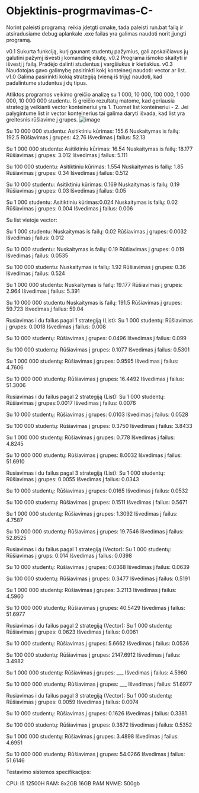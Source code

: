 # Objektinis-progrmavimas-C-
Norint paleisti programą: reikia įdetgti cmake, tada paleisti run.bat failą ir atsiradusiame debug aplankale .exe failas yra galimas naudoti norit įjungti programą.

v0.1 Sukurta funkciją, kurį gaunant studentų pažymius, gali apskaičiavus jų galutini pažymį išvesti į komandinę eilutę.
v0.2 Programa išmoko skaityti ir išvestį į failą. Pradėjo dalinti studentus į vargšiukus ir kietiakius.
v0.3 Naudotojas gavo galimybę pasirinkti kokį konteinerį naudoti: vector ar list.
v1.0 Galima pasirinkti kokią strategiją (vieną iš trijų) naudoti, kad padalintume studentus į dų tipus.


Atliktos programos veikimo greičio analizę su 1 000, 10 000, 100 000, 1 000 000, 10 000 000 studentu.
Iš greičio rezultatų matome, kad geriausia strategiją veikianti vector konteineriui yra 1.
Tuomet list konteineriui - 2.
Jei palygintume list ir vector konteinerius tai galima daryti išvada, kad  list yra greitesnis rūšiavime į grupes.
![image](https://github.com/user-attachments/assets/2cea66a4-53ac-4798-a12e-001de0c68034)


Su 10 000 000 studentu:
Asitiktiniu kūrimas: 155.6
Nuskaitymas is failų: 192.5
Rūšiavimas į grupes: 42.76
Išvedimas į failus: 52.13

Su 1 000 000 studentu:
Asitiktiniu kūrimas: 16.54
Nuskaitymas is failų: 18.177
Rūšiavimas į grupes: 3.012
Išvedimas į failus: 5.111

Su 100 000 studentu:
Asitiktiniu kūrimas: 1.554
Nuskaitymas is failų: 1.85
Rūšiavimas į grupes: 0.34
Išvedimas į failus: 0.512

Su 10 000 studentu:
Asitiktiniu kūrimas: 0.169
Nuskaitymas is failų: 0.19
Rūšiavimas į grupes: 0.03
Išvedimas į failus: 0.05

Su 1 000 studentu:
Asitiktiniu kūrimas:0.024
Nuskaitymas is failų: 0.02
Rūšiavimas į grupes: 0.004
Išvedimas į failus: 0.006



Su list vietoje vector:

Su 1 000 studentu:
Nuskaitymas is failų: 0.02
Rūšiavimas į grupes: 0.0032
Išvedimas į failus: 0.012

Su 10 000 studentu:
Nuskaitymas is failų: 0.19
Rūšiavimas į grupes: 0.019
Išvedimas į failus: 0.0535

Su 100 000 studentu:
Nuskaitymas is failų: 1.92
Rūšiavimas į grupes: 0.36
Išvedimas į failus: 0.524

Su 1 000 000 studentu:
Nuskaitymas is failų: 19.177
Rūšiavimas į grupes: 2.964
Išvedimas į failus: 5.391

Su 10 000 000 studentu
Nuskaitymas is failų: 191.5
Rūšiavimas į grupes: 59.723
Išvedimas į failus: 59.04



Rusiavimas i du failus pagal 1 strategiją (List):
Su 1 000 studentų:
Rūšiavimas į grupes: 0.0018
Išvedimas į failus: 0.008

Su 10 000 studentų:
Rūšiavimas į grupes: 0.0496
Išvedimas į failus: 0.099

Su 100 000 studentų:
Rūšiavimas į grupes: 0.1077
Išvedimas į failus: 0.5301

Su 1 000 000 studentų:
Rūšiavimas į grupes: 0.9595
Išvedimas į failus: 4.7606

Su 10 000 000 studentų:
Rūšiavimas į grupes: 16.4492
Išvedimas į failus: 51.3006



Rusiavimas i du failus pagal 2 strategiją (List):
Su 1 000 studentų:
Rūšiavimas į grupes:0.0017
Išvedimas į failus: 0.0076

Su 10 000 studentų:
Rūšiavimas į grupes: 0.0103
Išvedimas į failus: 0.0528

Su 100 000 studentų:
Rūšiavimas į grupes:  0.3750
Išvedimas į failus: 3.8433

Su 1 000 000 studentų:
Rūšiavimas į grupes: 0.778
Išvedimas į failus: 4.8245

Su 10 000 000 studentų:
Rūšiavimas į grupes: 8.0032
Išvedimas į failus: 51.6910


Rusiavimas i du failus pagal 3 strategiją (List):
Su 1 000 studentų:
Rūšiavimas į grupes: 0.0055
Išvedimas į failus: 0.0343


Su 10 000 studentų:
Rūšiavimas į grupes: 0.0165
Išvedimas į failus: 0.0532

Su 100 000 studentų:
Rūšiavimas į grupes: 0.1511
Išvedimas į failus: 0.5671

Su 1 000 000 studentų:
Rūšiavimas į grupes: 1.3092
Išvedimas į failus: 4.7587

Su 10 000 000 studentų:
Rūšiavimas į grupes: 19.7546
Išvedimas į failus: 52.8525

Rusiavimas i du failus pagal 1 strategiją (Vector):
Su 1 000 studentų:
Rūšiavimas į grups: 0.014
Išvedimas į failus: 0.0398


Su 10 000 studentų:
Rūšiavimas į grupes: 0.0368
Išvedimas į failus: 0.0639

Su 100 000 studentų:
Rūšiavimas į grupes: 0.3477
Išvedimas į failus: 0.5191

Su 1 000 000 studentų:
Rūšiavimas į grupes: 3.2113
Išvedimas į failus: 4.5960

Su 10 000 000 studentų:
Rūšiavimas į grupes: 40.5429
Išvedimas į failus: 51.6977


Rusiavimas i du failus pagal 2 strategiją (Vector):
Su 1 000 studentų:
Rūšiavimas į grupes: 0.0623
Išvedimas į failus: 0.0061


Su 10 000 studentų:
Rūšiavimas į grupes: 5.6662
Išvedimas į failus: 0.0536

Su 100 000 studentų:
Rūšiavimas į grupes: 2147.6912
Išvedimas į failus: 3.4982

Su 1 000 000 studentų:
Rūšiavimas į grupes: ___
Išvedimas į failus: 4.5960

Su 10 000 000 studentų:
Rūšiavimas į grupes: ___
Išvedimas į failus: 51.6977


Rusiavimas i du failus pagal 3 strategiją (Vector):
Su 1 000 studentų:
Rūšiavimas į grupes: 0.0059
Išvedimas į failus: 0.0074


Su 10 000 studentų:
Rūšiavimas į grupes: 0.1626
Išvedimas į failus: 0.3381

Su 100 000 studentų:
Rūšiavimas į grupes: 0.3872
Išvedimas į failus: 0.5352

Su 1 000 000 studentų:
Rūšiavimas į grupes: 3.4898
Išvedimas į failus: 4.6951

Su 10 000 000 studentų:
Rūšiavimas į grupes: 54.0266
Išvedimas į failus: 51.6146

Testavimo sistemos specifikacijos:

CPU: i5 12500H
RAM: 8x2GB  16GB RAM 
NVME: 500gb
